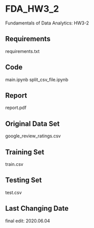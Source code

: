# FDA_HW3_2
Fundamentals of Data Analytics: HW3-2

## Requirements
requirements.txt

## Code
main.ipynb
split_csv_file.ipynb

## Report
report.pdf

## Original Data Set
google_review_ratings.csv

## Training Set
train.csv

## Testing Set
test.csv

## Last Changing Date
final edit: 2020.06.04
